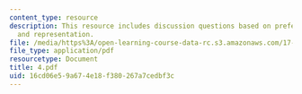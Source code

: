 ```yaml
---
content_type: resource
description: This resource includes discussion questions based on preferences, participation,
  and representation.
file: /media/https%3A/open-learning-course-data-rc.s3.amazonaws.com/17-317-u-s-social-policy-spring-2006/16cd06e59a674e18f380267a7cedbf3c_4.pdf
file_type: application/pdf
resourcetype: Document
title: 4.pdf
uid: 16cd06e5-9a67-4e18-f380-267a7cedbf3c
---
```

